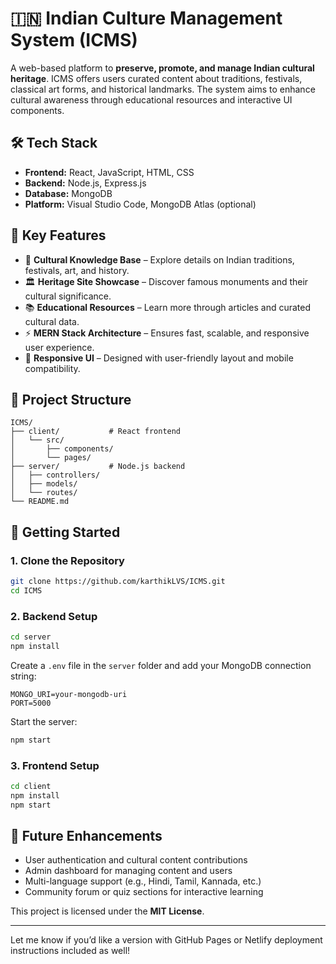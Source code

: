 

# 🇮🇳 Indian Culture Management System (ICMS)

A web-based platform to **preserve, promote, and manage Indian cultural heritage**. ICMS offers users curated content about traditions, festivals, classical art forms, and historical landmarks. The system aims to enhance cultural awareness through educational resources and interactive UI components.

## 🛠️ Tech Stack

* **Frontend:** React, JavaScript, HTML, CSS
* **Backend:** Node.js, Express.js
* **Database:** MongoDB
* **Platform:** Visual Studio Code, MongoDB Atlas (optional)

## 🌟 Key Features

* 📖 **Cultural Knowledge Base** – Explore details on Indian traditions, festivals, art, and history.
* 🏛️ **Heritage Site Showcase** – Discover famous monuments and their cultural significance.
* 📚 **Educational Resources** – Learn more through articles and curated cultural data.
* ⚡ **MERN Stack Architecture** – Ensures fast, scalable, and responsive user experience.
* 📱 **Responsive UI** – Designed with user-friendly layout and mobile compatibility.

## 📁 Project Structure

```
ICMS/
├── client/           # React frontend
│   └── src/
│       ├── components/
│       └── pages/
├── server/           # Node.js backend
│   ├── controllers/
│   ├── models/
│   └── routes/
└── README.md
```

## 🚀 Getting Started

### 1. Clone the Repository

```bash
git clone https://github.com/karthikLVS/ICMS.git
cd ICMS
```

### 2. Backend Setup

```bash
cd server
npm install
```

Create a `.env` file in the `server` folder and add your MongoDB connection string:

```
MONGO_URI=your-mongodb-uri
PORT=5000
```

Start the server:

```bash
npm start
```

### 3. Frontend Setup

```bash
cd client
npm install
npm start
```


## 🔮 Future Enhancements

* User authentication and cultural content contributions
* Admin dashboard for managing content and users
* Multi-language support (e.g., Hindi, Tamil, Kannada, etc.)
* Community forum or quiz sections for interactive learning


This project is licensed under the **MIT License**.

---

Let me know if you’d like a version with GitHub Pages or Netlify deployment instructions included as well!
